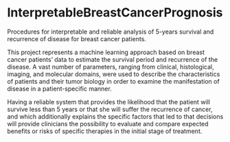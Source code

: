 # InterpretableBreastCancerPrognosis
Procedures for interpretable and reliable analysis of 5-years survival and recurrence of disease for breast cancer patients. 

This project represents a machine learning approach based on breast cancer patients’ data to estimate the survival period and recurrence of the disease. A vast number of parameters, ranging from clinical, histological, imaging, and molecular domains, were used to describe the characteristics of patients and their tumor biology in order to examine the manifestation of disease in a patient-specific manner.

Having a reliable system that provides the likelihood that the patient will survive less than 5 years or that she will suffer the recurrence of cancer,  and which additionally explains the specific factors that led to that decisions will provide clinicians the possibility to evaluate and compare expected benefits or risks of specific therapies in the initial stage of treatment.
